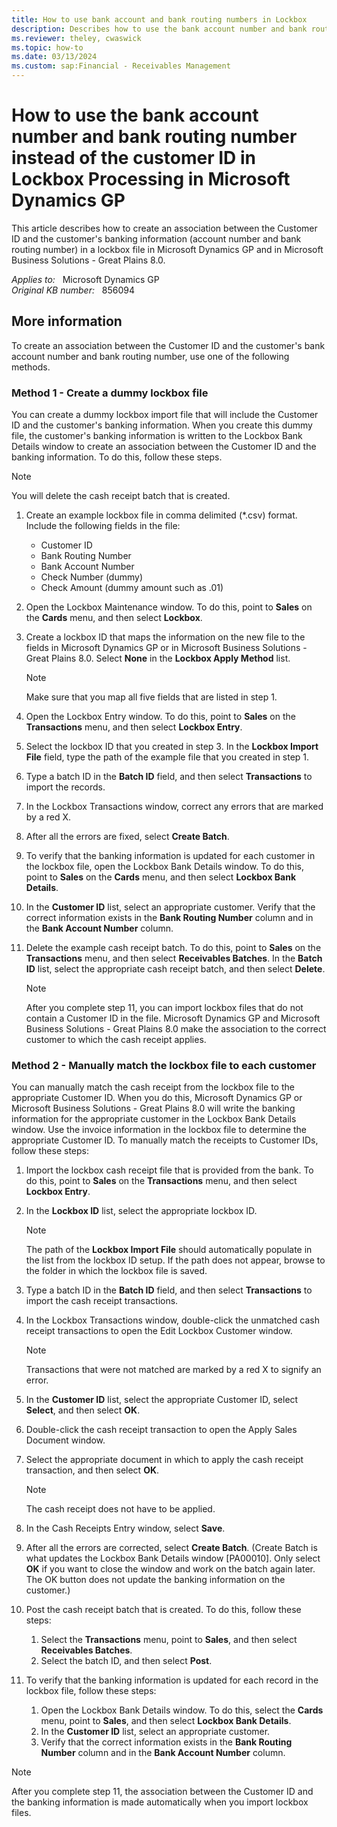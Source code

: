 ```yaml
---
title: How to use bank account and bank routing numbers in Lockbox
description: Describes how to use the bank account number and bank routing number instead of the customer ID in Lockbox Processing in Microsoft Dynamics GP.
ms.reviewer: theley, cwaswick
ms.topic: how-to
ms.date: 03/13/2024
ms.custom: sap:Financial - Receivables Management
---
```

# How to use the bank account number and bank routing number instead of the customer ID in Lockbox Processing in Microsoft Dynamics GP

This article describes how to create an association between the Customer ID and the customer's banking information (account number and bank routing number) in a lockbox file in Microsoft Dynamics GP and in Microsoft Business Solutions - Great Plains 8.0.

_Applies to:_ &nbsp; Microsoft Dynamics GP  
_Original KB number:_ &nbsp; 856094

## More information

To create an association between the Customer ID and the customer's bank account number and bank routing number, use one of the following methods.

### Method 1 - Create a dummy lockbox file

You can create a dummy lockbox import file that will include the Customer ID and the customer's banking information. When you create this dummy file, the customer's banking information is written to the Lockbox Bank Details window to create an association between the Customer ID and the banking information. To do this, follow these steps.

> [!NOTE]
> You will delete the cash receipt batch that is created.

1. Create an example lockbox file in comma delimited (*.csv) format. Include the following fields in the file:
   - Customer ID
   - Bank Routing Number
   - Bank Account Number
   - Check Number (dummy)
   - Check Amount (dummy amount such as .01)
2. Open the Lockbox Maintenance window. To do this, point to **Sales** on the **Cards** menu, and then select **Lockbox**.
3. Create a lockbox ID that maps the information on the new file to the fields in Microsoft Dynamics GP or in Microsoft Business Solutions - Great Plains 8.0. Select **None** in the **Lockbox Apply Method** list.

    > [!NOTE]
    > Make sure that you map all five fields that are listed in step 1.

4. Open the Lockbox Entry window. To do this, point to **Sales** on the **Transactions** menu, and then select **Lockbox Entry**.
5. Select the lockbox ID that you created in step 3. In the **Lockbox Import File** field, type the path of the example file that you created in step 1.
6. Type a batch ID in the **Batch ID** field, and then select **Transactions** to import the records.
7. In the Lockbox Transactions window, correct any errors that are marked by a red X.
8. After all the errors are fixed, select **Create Batch**.
9. To verify that the banking information is updated for each customer in the lockbox file, open the Lockbox Bank Details window. To do this, point to **Sales** on the **Cards** menu, and then select **Lockbox Bank Details**.
10. In the **Customer ID** list, select an appropriate customer. Verify that the correct information exists in the **Bank Routing Number** column and in the **Bank Account Number** column.
11. Delete the example cash receipt batch. To do this, point to **Sales** on the **Transactions** menu, and then select **Receivables Batches**. In the **Batch ID** list, select the appropriate cash receipt batch, and then select **Delete**.

    > [!NOTE]
    > After you complete step 11, you can import lockbox files that do not contain a Customer ID in the file. Microsoft Dynamics GP and Microsoft Business Solutions - Great Plains 8.0 make the association to the correct customer to which the cash receipt applies.

### Method 2 - Manually match the lockbox file to each customer

You can manually match the cash receipt from the lockbox file to the appropriate Customer ID. When you do this, Microsoft Dynamics GP or Microsoft Business Solutions - Great Plains 8.0 will write the banking information for the appropriate customer in the Lockbox Bank Details window. Use the invoice information in the lockbox file to determine the appropriate Customer ID. To manually match the receipts to Customer IDs, follow these steps:

1. Import the lockbox cash receipt file that is provided from the bank. To do this, point to **Sales** on the **Transactions** menu, and then select **Lockbox Entry**.
2. In the **Lockbox ID** list, select the appropriate lockbox ID.

    > [!NOTE]
    > The path of the **Lockbox Import File** should automatically populate in the list from the lockbox ID setup. If the path does not appear, browse to the folder in which the lockbox file is saved.

3. Type a batch ID in the **Batch ID** field, and then select **Transactions** to import the cash receipt transactions.
4. In the Lockbox Transactions window, double-click the unmatched cash receipt transactions to open the Edit Lockbox Customer window.

    > [!NOTE]
    > Transactions that were not matched are marked by a red X to signify an error.

5. In the **Customer ID** list, select the appropriate Customer ID, select **Select**, and then select **OK**.
6. Double-click the cash receipt transaction to open the Apply Sales Document window.
7. Select the appropriate document in which to apply the cash receipt transaction, and then select **OK**.

    > [!NOTE]
    > The cash receipt does not have to be applied.

8. In the Cash Receipts Entry window, select **Save**.

9. After all the errors are corrected, select **Create Batch**. (Create Batch is what updates the Lockbox Bank Details window [PA00010]. Only select **OK** if you want to close the window and work on the batch again later. The OK button does not update the banking information on the customer.)

10. Post the cash receipt batch that is created. To do this, follow these steps:

    1. Select the **Transactions** menu, point to **Sales**, and then select **Receivables Batches**.
    2. Select the batch ID, and then select **Post**.

11. To verify that the banking information is updated for each record in the lockbox file, follow these steps:

    1. Open the Lockbox Bank Details window. To do this, select the **Cards** menu, point to **Sales**, and then select **Lockbox Bank Details**.
    2. In the **Customer ID** list, select an appropriate customer.
    3. Verify that the correct information exists in the **Bank Routing Number** column and in the **Bank Account Number** column.

> [!NOTE]
> After you complete step 11, the association between the Customer ID and the banking information is made automatically when you import lockbox files.

